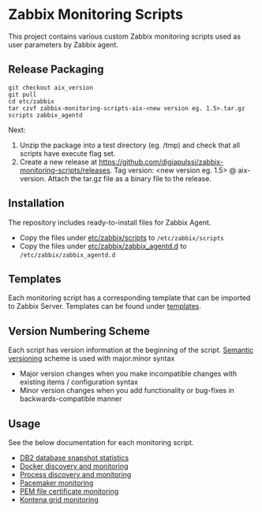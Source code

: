 # Zabbix Monitoring Scripts

This project contains various custom Zabbix monitoring scripts used as user parameters by Zabbix agent.

## Release Packaging

```
git checkout aix_version
git pull
cd etc/zabbix
tar czvf zabbix-monitoring-scripts-aix-<new version eg. 1.5>.tar.gz scripts zabbix_agentd
```

Next:
1. Unzip the package into a test directory (eg. /tmp) and check that all scripts have execute flag set.
2. Create a new release at https://github.com/digiapulssi/zabbix-monitoring-scripts/releases. Tag version: <new version eg. 1.5> @ aix-version. Attach the tar.gz file as a binary file to the release.

## Installation

The repository includes ready-to-install files for Zabbix Agent.

* Copy the files under [etc/zabbix/scripts](etc/zabbix/scripts) to `/etc/zabbix/scripts`
* Copy the files under [etc/zabbix/zabbix_agentd.d](etc/zabbix/zabbix_agentd.d) to `/etc/zabbix/zabbix_agentd.d`

## Templates

Each monitoring script has a corresponding template that can be imported to Zabbix Server. Templates can be found under [templates](templates).

## Version Numbering Scheme

Each script has version information at the beginning of the script.
[Semantic versioning](https://semver.org/) scheme is used with major.minor syntax

* Major version changes when you make incompatible changes with existing items / configuration syntax
* Minor version changes when you add functionality or bug-fixes in backwards-compatible manner

## Usage

See the below documentation for each monitoring script.

- [DB2 database snapshot statistics](documentation/db2stat.md)
- [Docker discovery and monitoring](documentation/docker.md)
- [Process discovery and monitoring](documentation/process.md)
- [Pacemaker monitoring](documentation/pacemaker.md)
- [PEM file certificate monitoring](documentation/certificates.md)
- [Kontena grid monitoring](documentation/kontena_grid.md)
